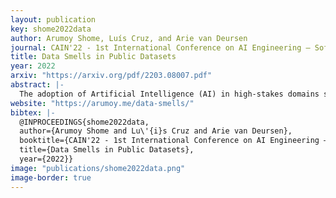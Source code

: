 ```yaml
---
layout: publication
key: shome2022data
author: Arumoy Shome, Luís Cruz, and Arie van Deursen
journal: CAIN'22 - 1st International Conference on AI Engineering – Software Engineering for AI
title: Data Smells in Public Datasets
year: 2022
arxiv: "https://arxiv.org/pdf/2203.08007.pdf"
abstract: |-
  The adoption of Artificial Intelligence (AI) in high-stakes domains such as healthcare, wildlife preservation, autonomous driving and criminal justice system calls for a data-centric approach to AI. Data scientists spend the majority of their time studying and wrangling the data, yet tools to aid them with data analysis are lacking. This study identifies the recurrent data quality issues in public datasets. Analogous to code smells, we introduce a novel catalogue of data smells that can be used to indicate early signs of problems or technical debt in machine learning systems. To understand the prevalence of data quality issues in datasets, we analyse 25 public datasets and identify 14 data smells.
website: "https://arumoy.me/data-smells/"
bibtex: |- 
  @INPROCEEDINGS{shome2022data,
  author={Arumoy Shome and Lu\'{i}s Cruz and Arie van Deursen},
  booktitle={CAIN'22 - 1st International Conference on AI Engineering – Software Engineering for AI}, 
  title={Data Smells in Public Datasets}, 
  year={2022}}
image: "publications/shome2022data.png"
image-border: true
---
```

